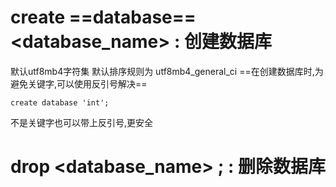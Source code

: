# create ==database== \<database_name> : 创建数据库
默认utf8mb4字符集 
默认排序规则为 utf8mb4_general_ci
==在创建数据库时,为避免关键字,可以使用反引号解决==
```
create database 'int';
```
不是关键字也可以带上反引号,更安全
# drop <database_name> ; : 删除数据库